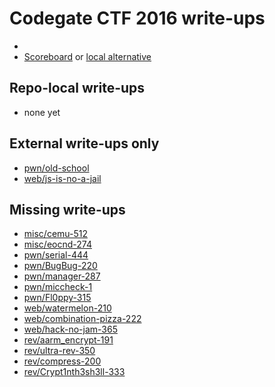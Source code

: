 # Codegate CTF 2016 write-ups

* <TODO>
* [Scoreboard](TODO) or [local alternative](TODOLOCAL)

## Repo-local write-ups

* none yet

## External write-ups only

* [pwn/old-school](pwn/old-school)
* [web/js-is-no-a-jail](web/js-is-no-a-jail)

## Missing write-ups

* [misc/cemu-512](misc/cemu-512)
* [misc/eocnd-274](misc/eocnd-274)
* [pwn/serial-444](pwn/serial-444)
* [pwn/BugBug-220](pwn/BugBug-220)
* [pwn/manager-287](pwn/manager-287)
* [pwn/miccheck-1](pwn/miccheck-1)
* [pwn/Fl0ppy-315](pwn/Fl0ppy-315)
* [web/watermelon-210](web/watermelon-210)
* [web/combination-pizza-222](web/combination-pizza-222)
* [web/hack-no-jam-365](web/hack-no-jam-365)
* [rev/aarm_encrypt-191](rev/aarm_encrypt-191)
* [rev/ultra-rev-350](rev/ultra-rev-350)
* [rev/compress-200](rev/compress-200)
* [rev/Crypt1nth3sh3ll-333](rev/Crypt1nth3sh3ll-333)
